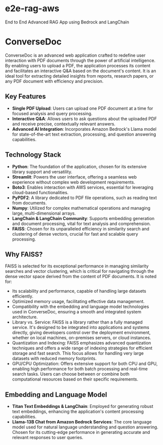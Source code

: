 # e2e-rag-aws
End to End Advanced RAG App using Bedrock and LangChain
# ConverseDoc

ConverseDoc is an advanced web application crafted to redefine user interaction with PDF documents through the power of artificial intelligence. By enabling users to upload a PDF, the application processes its content and facilitates an interactive Q&A based on the document's content. It is an ideal tool for extracting detailed insights from reports, research papers, or any PDF document with efficiency and precision.

## Key Features

- **Single PDF Upload**: Users can upload one PDF document at a time for focused analysis and query processing.
- **Interactive Q&A**: Allows users to ask questions about the uploaded PDF and receive precise, contextually relevant answers.
- **Advanced AI Integration**: Incorporates Amazon Bedrock's Llama model for state-of-the-art text extraction, processing, and question answering capabilities.

## Technology Stack

- **Python**: The foundation of the application, chosen for its extensive library support and versatility.
- **Streamlit**: Powers the user interface, offering a seamless web experience without complex web development requirements.
- **Boto3**: Enables interaction with AWS services, essential for leveraging cloud-based functionalities.
- **PyPDF2**: A library dedicated to PDF file operations, such as reading text from documents.
- **Numpy**: Utilized for complex mathematical operations and managing large, multi-dimensional arrays.
- **LangChain & LangChain Community**: Supports embedding generation and document processing, vital for text analysis and comprehension.
- **FAISS**: Chosen for its unparalleled efficiency in similarity search and clustering of dense vectors, crucial for fast and scalable query processing.

## Why FAISS?

FAISS is selected for its exceptional performance in managing similarity searches and vector clustering, which is critical for navigating through the dense vector space derived from the content of PDF documents. It is noted for:

- Its scalability and performance, capable of handling large datasets efficiently.
- Optimized memory usage, facilitating effective data management.
- Compatibility with the embedding and language model technologies used in ConverseDoc, ensuring a smooth and integrated system architecture.
- Library vs. Service: FAISS is a library rather than a fully managed service. It's designed to be integrated into applications and systems directly, giving developers control over the deployment environment, whether on local machines, on-premises servers, or cloud instances.
- Quantization and Indexing: FAISS emphasizes advanced quantization techniques and offers a wide range of indexing strategies for efficient storage and fast search. This focus allows for handling very large datasets with reduced memory footprints.
- GPU/CPU Optimization: Offers extensive support for both CPU and GPU, enabling high performance for both batch processing and real-time search tasks. Users can choose between or combine both computational resources based on their specific requirements.

## Embedding and Language Model

- **Titan Text Embeddings & LangChain**: Employed for generating robust text embeddings, enhancing the application's content processing capabilities.
- **Llama-13B Chat from Amazon Bedrock Services**: The core language model used for natural language understanding and question answering. Chosen for its cutting-edge performance in generating accurate and relevant responses to user queries.

